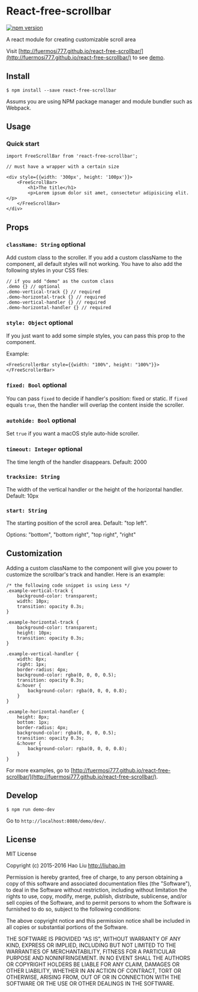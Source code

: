 # React-free-scrollbar

[![npm version](https://badge.fury.io/js/react-free-scrollbar.svg)](https://badge.fury.io/js/react-free-scrollbar)

A react module for creating customizable scroll area

Visit [http://fuermosi777.github.io/react-free-scrollbar/](http://fuermosi777.github.io/react-free-scrollbar/) to see [demo](http://fuermosi777.github.io/react-free-scrollbar/).

## Install

    $ npm install --save react-free-scrollbar

Assums you are using NPM package manager and module bundler such as Webpack.

## Usage

### Quick start

    import FreeScrollBar from 'react-free-scrollbar';

    // must have a wrapper with a certain size

    <div style={{width: '300px', height: '100px'}}>
        <FreeScrollBar>
            <h1>The title</h1>
            <p>Lorem ipsum dolor sit amet, consectetur adipisicing elit.</p>
        </FreeScrollBar>
    </div>

## Props

### `className: String` optional

Add custom class to the scroller. If you add a custom className to the component, all default styles will not working. You have to also add the following styles in your CSS files:

    // if you add "demo" as the custom class
    .demo {} // optional
    .demo-vertical-track {} // required
    .demo-horizontal-track {} // required
    .demo-vertical-handler {} // required
    .demo-horizontal-handler {} // required

### `style: Object` optional

If you just want to add some simple styles, you can pass this prop to the component.

Example:

    <FreeScrollerBar style={{width: "100%", height: "100%"}}></FreeScrollerBar>

### `fixed: Bool` optional

You can pass `fixed` to decide if handler's position: fixed or static. If `fixed` equals `true`, then the handler will overlap the content inside the scroller.

### `autohide: Bool` optional

Set `true` if you want a macOS style auto-hide scroller.

### `timeout: Integer` optional

The time length of the handler disappears. Default: 2000

### `tracksize: String`

The width of the vertical handler or the height of the horizontal handler. Default: 10px

### `start: String`

The starting position of the scroll area. Default: "top left".

Options: "bottom", "bottom right", "top right", "right"

## Customization

Adding a custom className to the component will give you power to customize the scrollbar's track and handler. Here is an example:

    /* the following code snippet is using Less */
    .example-vertical-track {
        background-color: transparent;
        width: 10px;
        transition: opacity 0.3s;
    }

    .example-horizontal-track {
        background-color: transparent;
        height: 10px;
        transition: opacity 0.3s;
    }

    .example-vertical-handler {
        width: 8px;
        right: 1px;
        border-radius: 4px;
        background-color: rgba(0, 0, 0, 0.5);
        transition: opacity 0.3s;
        &:hover {
            background-color: rgba(0, 0, 0, 0.8);
        }
    }

    .example-horizontal-handler {
        height: 8px;
        bottom: 1px;
        border-radius: 4px;
        background-color: rgba(0, 0, 0, 0.5);
        transition: opacity 0.3s;
        &:hover {
            background-color: rgba(0, 0, 0, 0.8);
        }
    }

For more examples, go to [http://fuermosi777.github.io/react-free-scrollbar/](http://fuermosi777.github.io/react-free-scrollbar/).

## Develop

`$ npm run demo-dev`

Go to `http://localhost:8080/demo/dev/`.

## License

MIT License

Copyright (c) 2015-2016 Hao Liu http://liuhao.im

Permission is hereby granted, free of charge, to any person obtaining a copy
of this software and associated documentation files (the "Software"), to deal
in the Software without restriction, including without limitation the rights
to use, copy, modify, merge, publish, distribute, sublicense, and/or sell
copies of the Software, and to permit persons to whom the Software is
furnished to do so, subject to the following conditions:

The above copyright notice and this permission notice shall be included in all
copies or substantial portions of the Software.

THE SOFTWARE IS PROVIDED "AS IS", WITHOUT WARRANTY OF ANY KIND, EXPRESS OR
IMPLIED, INCLUDING BUT NOT LIMITED TO THE WARRANTIES OF MERCHANTABILITY,
FITNESS FOR A PARTICULAR PURPOSE AND NONINFRINGEMENT. IN NO EVENT SHALL THE
AUTHORS OR COPYRIGHT HOLDERS BE LIABLE FOR ANY CLAIM, DAMAGES OR OTHER
LIABILITY, WHETHER IN AN ACTION OF CONTRACT, TORT OR OTHERWISE, ARISING FROM,
OUT OF OR IN CONNECTION WITH THE SOFTWARE OR THE USE OR OTHER DEALINGS IN THE
SOFTWARE.
